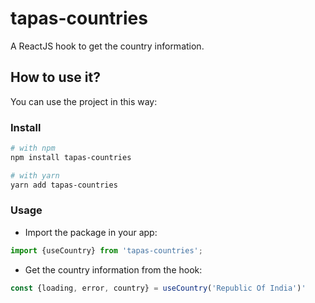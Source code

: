 # tapas-countries

A ReactJS hook to get the country information.

## How to use it?

You can use the project in this way:

### Install
```bash
# with npm
npm install tapas-countries

# with yarn
yarn add tapas-countries
```

### Usage

- Import the package in your app:
```js
import {useCountry} from 'tapas-countries';
```
- Get the country information from the hook:
```js
const {loading, error, country} = useCountry('Republic Of India')'
```